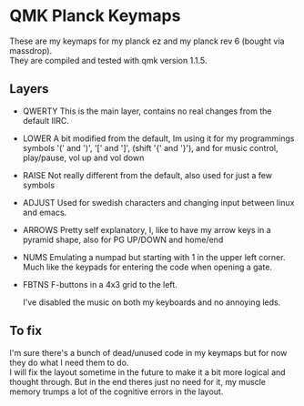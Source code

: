 # QMK Planck Keymaps

These are my keymaps for my planck ez and my planck rev 6 (bought via massdrop).  
They are compiled and tested with qmk version 1.1.5.


## Layers

 - QWERTY
   This is the main layer, contains no real changes from the default IIRC.
 - LOWER
   A bit modified from the default, Im using it for my programmings symbols '(' and ')', '[' and ']', (shift '{' and '}'), and 
   for music control, play/pause, vol up and vol down
 - RAISE
   Not really different from the default, also used for just a few symbols
 - ADJUST
   Used for swedish characters and changing input between linux and emacs.
 - ARROWS
   Pretty self explanatory, I, like to have my arrow keys in a pyramid shape, also for PG UP/DOWN and home/end
 - NUMS
   Emulating a numpad but starting with 1 in the upper left corner. Much like the keypads for entering the code when opening a gate.
 - FBTNS
   F-buttons in a 4x3 grid to the left.
   
   I've disabled the music on both my keyboards and no annoying leds. 


## To fix
I'm sure there's a bunch of dead/unused code in my keymaps but for now they do what I need them to do.  
I will fix the layout sometime in the future to make it a bit more logical and thought through. But in the end
theres just no need for it, my muscle memory trumps a lot of the cognitive errors in the layout. 

